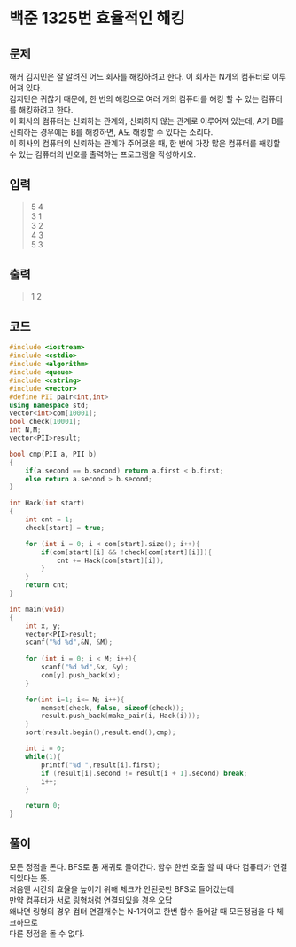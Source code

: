 # 백준 1325번 효율적인 해킹
## 문제
해커 김지민은 잘 알려진 어느 회사를 해킹하려고 한다. 이 회사는 N개의 컴퓨터로 이루어져 있다.</br> 
김지민은 귀찮기 때문에, 한 번의 해킹으로 여러 개의 컴퓨터를 해킹 할 수 있는 컴퓨터를 해킹하려고 한다.</br>
이 회사의 컴퓨터는 신뢰하는 관계와, 신뢰하지 않는 관계로 이루어져 있는데, A가 B를 신뢰하는 경우에는 B를 해킹하면, A도 해킹할 수 있다는 소리다.</br>
이 회사의 컴퓨터의 신뢰하는 관계가 주어졌을 때, 한 번에 가장 많은 컴퓨터를 해킹할 수 있는 컴퓨터의 번호를 출력하는 프로그램을 작성하시오.</br>
## 입력
> 5 4</br>
3 1</br>
3 2</br>
4 3</br>
5 3</br>
## 출력
> 1 2 
## 코드
```c++
#include <iostream>
#include <cstdio>
#include <algorithm>
#include <queue>
#include <cstring>
#include <vector>
#define PII pair<int,int>
using namespace std; 
vector<int>com[10001];
bool check[10001];
int N,M;
vector<PII>result;

bool cmp(PII a, PII b)
{
    if(a.second == b.second) return a.first < b.first;
    else return a.second > b.second;
}

int Hack(int start)
{
    int cnt = 1;
    check[start] = true;

    for (int i = 0; i < com[start].size(); i++){
        if(com[start][i] && !check[com[start][i]]){
            cnt += Hack(com[start][i]);
        }
    }
    return cnt;
}

int main(void)
{
    int x, y;
    vector<PII>result;
    scanf("%d %d",&N, &M);
    
    for (int i = 0; i < M; i++){
        scanf("%d %d",&x, &y);
        com[y].push_back(x);
    }

    for(int i=1; i<= N; i++){
        memset(check, false, sizeof(check));
        result.push_back(make_pair(i, Hack(i)));
    }
    sort(result.begin(),result.end(),cmp);

    int i = 0;
    while(1){
        printf("%d ",result[i].first);
        if (result[i].second != result[i + 1].second) break;
        i++;
    }    

    return 0;
}
```
## 풀이
모든 정점을 돈다. 
BFS로 품 재귀로 들어간다. 함수 한번 호출 할 때 마다 컴퓨터가 연결되있다는 뜻. </br>
처음엔 시간의 효율을 높이기 위해 체크가 안된곳만 BFS로 들어갔는데 </br>
만약 컴퓨터가 서로 링형처럼 연결되있을 경우 오답</br>
왜냐면 링형의 경우 컴터 연결개수는 N-1개이고 한번 함수 들어갈 때 모든정점을 다 체크하므로</br>
다른 정점을 돌 수 없다.  
